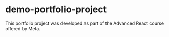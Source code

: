 # demo-portfolio-project
This portfolio project was developed as part of the Advanced React course offered by Meta.
